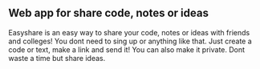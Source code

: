 ## Web app for share code, notes or ideas

Easyshare is an easy way to share your code, notes or ideas with friends and colleges! You dont need to sing up or anything like that. Just create a code or text, make a link and send it! You can also make it private. Dont waste a time but share ideas.
